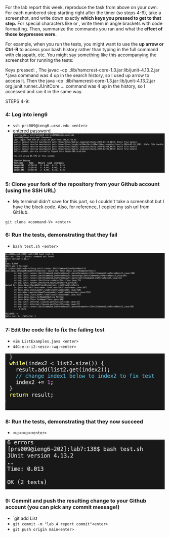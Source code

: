 For the lab report this week, reproduce the task from above on your own. For each numbered step starting right after the timer (so steps 4-9), take a screenshot, and write down exactly **which keys you pressed to get to that step.** For special characters like <enter> or <tab>, write them in angle brackets with code formatting. Then, summarize the commands you ran and what the **effect of those keypresses were.**

For example, when you run the tests, you might want to use the **up arrow or Ctrl-R** to access your bash history rather than typing in the full command with classpath, etc. You might say something like this accompanying the screenshot for running the tests:

Keys pressed: <up><up><up><up><enter>, <up><up><up><up><enter> The javac -cp .:lib/hamcrest-core-1.3.jar:lib/junit-4.13.2.jar *.java command was 4 up in the search history, so I used up arrow to access it. Then the java -cp .:lib/hamcrest-core-1.3.jar:lib/junit-4.13.2.jar org.junit.runner.JUnitCore ... command was 4 up in the history, so I accessed and ran it in the same way.

STEPS 4-9:
### 4: Log into ieng6
* `ssh prs009@ieng6.ucsd.edu <enter>`
* entered password
![Image](loginIeng6.png)

### 5: Clone your fork of the repository from your Github account (using the SSH URL)
* My terminal didn't save for this part, so I couldn't take a screenshot but I have the block code. Also, for reference, I copied my ssh url from GitHub.
```
git clone <command-V> <enter>
```

### 6: Run the tests, demonstrating that they fail
* `bash test.sh <enter>`

![Image](preFixTest.png)

### 7: Edit the code file to fix the failing test
* `vim ListExamples.java <enter>`
* `44G-e-x-i2-<esc>-:wq-<enter>`

![Image](fixTest.png)

### 8: Run the tests, demonstrating that they now succeed
* `<up><up><enter>`

![Image](testRun.png)

### 9: Commit and push the resulting change to your Github account (you can pick any commit message!)
* `git add List<tab><enter>
* `git commit -m "lab 4 report commit"<enter>`
* `git push origin main<enter>`
